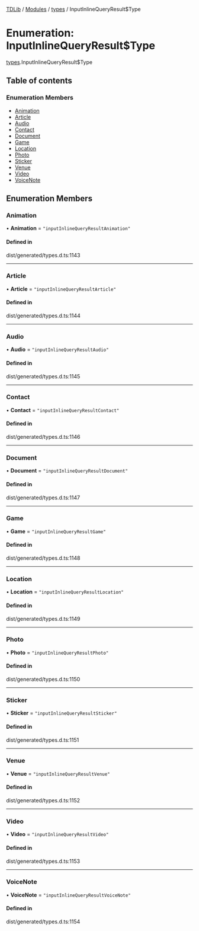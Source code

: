 [TDLib](../README.md) / [Modules](../modules.md) / [types](../modules/types.md) / InputInlineQueryResult$Type

# Enumeration: InputInlineQueryResult$Type

[types](../modules/types.md).InputInlineQueryResult$Type

## Table of contents

### Enumeration Members

- [Animation](types.InputInlineQueryResult_Type.md#animation)
- [Article](types.InputInlineQueryResult_Type.md#article)
- [Audio](types.InputInlineQueryResult_Type.md#audio)
- [Contact](types.InputInlineQueryResult_Type.md#contact)
- [Document](types.InputInlineQueryResult_Type.md#document)
- [Game](types.InputInlineQueryResult_Type.md#game)
- [Location](types.InputInlineQueryResult_Type.md#location)
- [Photo](types.InputInlineQueryResult_Type.md#photo)
- [Sticker](types.InputInlineQueryResult_Type.md#sticker)
- [Venue](types.InputInlineQueryResult_Type.md#venue)
- [Video](types.InputInlineQueryResult_Type.md#video)
- [VoiceNote](types.InputInlineQueryResult_Type.md#voicenote)

## Enumeration Members

### Animation

• **Animation** = ``"inputInlineQueryResultAnimation"``

#### Defined in

dist/generated/types.d.ts:1143

___

### Article

• **Article** = ``"inputInlineQueryResultArticle"``

#### Defined in

dist/generated/types.d.ts:1144

___

### Audio

• **Audio** = ``"inputInlineQueryResultAudio"``

#### Defined in

dist/generated/types.d.ts:1145

___

### Contact

• **Contact** = ``"inputInlineQueryResultContact"``

#### Defined in

dist/generated/types.d.ts:1146

___

### Document

• **Document** = ``"inputInlineQueryResultDocument"``

#### Defined in

dist/generated/types.d.ts:1147

___

### Game

• **Game** = ``"inputInlineQueryResultGame"``

#### Defined in

dist/generated/types.d.ts:1148

___

### Location

• **Location** = ``"inputInlineQueryResultLocation"``

#### Defined in

dist/generated/types.d.ts:1149

___

### Photo

• **Photo** = ``"inputInlineQueryResultPhoto"``

#### Defined in

dist/generated/types.d.ts:1150

___

### Sticker

• **Sticker** = ``"inputInlineQueryResultSticker"``

#### Defined in

dist/generated/types.d.ts:1151

___

### Venue

• **Venue** = ``"inputInlineQueryResultVenue"``

#### Defined in

dist/generated/types.d.ts:1152

___

### Video

• **Video** = ``"inputInlineQueryResultVideo"``

#### Defined in

dist/generated/types.d.ts:1153

___

### VoiceNote

• **VoiceNote** = ``"inputInlineQueryResultVoiceNote"``

#### Defined in

dist/generated/types.d.ts:1154

